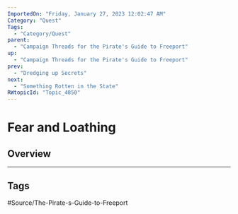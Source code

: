 ```yaml
---
ImportedOn: "Friday, January 27, 2023 12:02:47 AM"
Category: "Quest"
Tags:
  - "Category/Quest"
parent:
  - "Campaign Threads for the Pirate's Guide to Freeport"
up:
  - "Campaign Threads for the Pirate's Guide to Freeport"
prev:
  - "Dredging up Secrets"
next:
  - "Something Rotten in the State"
RWtopicId: "Topic_4850"
---
```

# Fear and Loathing
## Overview

---
## Tags
#Source/The-Pirate-s-Guide-to-Freeport

